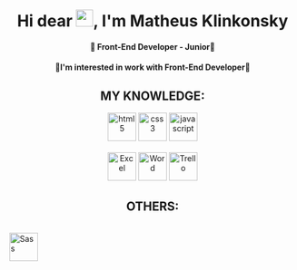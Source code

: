 <h1 align="center">Hi dear <img src="https://raw.githubusercontent.com/kaueMarques/kaueMarques/master/hi.gif" width="30px">, I'm Matheus Klinkonsky</h1>

<h4 align="center"> 👾 Front-End Developer - Junior👾 </h4>
<h4 align="center"> 🌌I'm interested in work with Front-End Developer🌌 </h4>

<h2 align="center"> MY KNOWLEDGE:</h2>

<p align="center">
<img src="https://img.icons8.com/nolan/64/html-5.png" alt="html5"  width="50" height="50"/>
<img src="https://img.icons8.com/nolan/64/css-filetype.png" alt="css3"  width="50" height="50"/>
<img src="https://img.icons8.com/nolan/64/javascript.png" alt="javascript" width="50" height="50"/>
  </br>
  </br>
<img src="https://img.icons8.com/nolan/64/ms-excel.png" alt="Excel" width="50" height="50"/>
<img src="https://img.icons8.com/nolan/64/ms-word.png" alt="Word" width="50" height="50"/>
<img src="https://img.icons8.com/nolan/64/trello.png" alt="Trello" width="50" height="50"/>

  </br>
  <h2 align="center"> OTHERS:</h2>
  </br>
  <img src="https://img.icons8.com/color/48/000000/sass.png" alt="Sass" width="50" height="50"/>
</p>

<!-- <h3 align="center"> 🟣 I'am learning React in this moment 🟣 </h3> 

<h4 align="center"> 🌐I’m currently learning <strong>React</strong>🌐 </h4> -->
